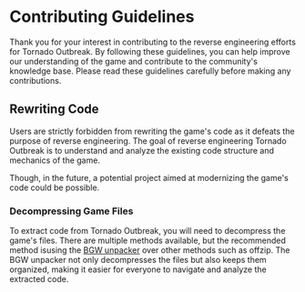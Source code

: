 # Contributing Guidelines
Thank you for your interest in contributing to the reverse engineering efforts for Tornado Outbreak. 
By following these guidelines, you can help improve our understanding of the game and contribute to the community's knowledge base. 
Please read these guidelines carefully before making any contributions.
## Rewriting Code
Users are strictly forbidden from rewriting the game's code as it defeats the purpose of reverse engineering. 
The goal of reverse engineering Tornado Outbreak is to understand and analyze the existing code structure and mechanics of the game.

Though, in the future, a potential project aimed at modernizing the game's code could be possible.

### Decompressing Game Files
To extract code from Tornado Outbreak, you will need to decompress the game's files.
There are multiple methods available, but the recommended method isusing the [BGW unpacker](https://github.com/SamuraiOndo/tornado-outbreak-bgw) over other methods such as offzip.
The BGW unpacker not only decompresses the files but also keeps them organized, making it easier for everyone to navigate and analyze the extracted code.

